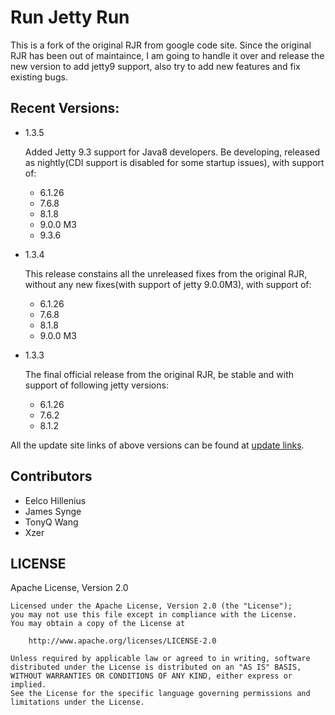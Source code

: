 # Run Jetty Run

This is a fork of the original RJR from google code site. Since the original RJR has been out of maintaince, I am going to handle it over and release the new version to add jetty9 support, also try to add new features and fix existing bugs.

## Recent Versions:

- 1.3.5

    Added Jetty 9.3 support for Java8 developers. Be developing, released as nightly(CDI support is disabled for some startup issues), with support of:

    - 6.1.26
    - 7.6.8
    - 8.1.8
    - 9.0.0 M3
    - 9.3.6 

- 1.3.4

    This release constains all the unreleased fixes from the original RJR, without any new fixes(with support of jetty 9.0.0M3), with support of:
    
    - 6.1.26
    - 7.6.8
    - 8.1.8
    - 9.0.0 M3

- 1.3.3

    The final official release from the original RJR, be stable and with support of following jetty versions:
    
    - 6.1.26
    - 7.6.2
    - 8.1.2


All the update site links of above versions can be found at [update links](http://xzer.github.io/run-jetty-run/).

## Contributors

- Eelco Hillenius
- James Synge
- TonyQ Wang
- Xzer

## LICENSE

Apache License, Version 2.0

    Licensed under the Apache License, Version 2.0 (the "License");
    you may not use this file except in compliance with the License.
    You may obtain a copy of the License at

        http://www.apache.org/licenses/LICENSE-2.0

    Unless required by applicable law or agreed to in writing, software
    distributed under the License is distributed on an "AS IS" BASIS,
    WITHOUT WARRANTIES OR CONDITIONS OF ANY KIND, either express or implied.
    See the License for the specific language governing permissions and
    limitations under the License.
